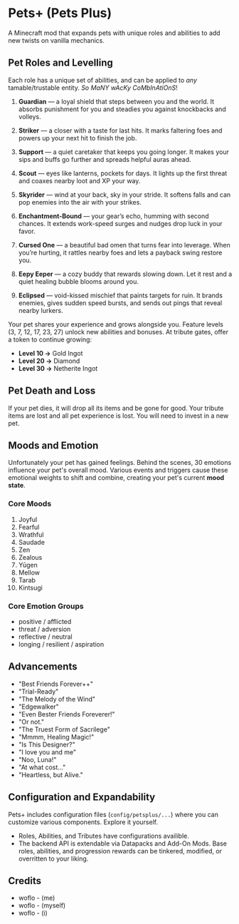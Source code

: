 # Pets+ (Pets Plus)
A Minecraft mod that expands pets with unique roles and abilities to add new twists on vanilla mechanics.

## Pet Roles and Levelling
Each role has a unique set of abilities, and can be applied to *any* tamable/trustable entity. *So MaNY wAcKy CoMbInAtiOnS*!

1. **Guardian** — a loyal shield that steps between you and the world. It absorbs punishment for you and steadies you against knockbacks and volleys.

2. **Striker** — a closer with a taste for last hits. It marks faltering foes and powers up your next hit to finish the job.

3. **Support** — a quiet caretaker that keeps you going longer. It makes your sips and buffs go further and spreads helpful auras ahead.

4. **Scout** — eyes like lanterns, pockets for days. It lights up the first threat and coaxes nearby loot and XP your way.

5. **Skyrider** — wind at your back, sky in your stride. It softens falls and can pop enemies into the air with your strikes.

6. **Enchantment-Bound** — your gear’s echo, humming with second chances. It extends work-speed surges and nudges drop luck in your favor.

7. **Cursed One** — a beautiful bad omen that turns fear into leverage. When you’re hurting, it rattles nearby foes and lets a payback swing restore you.

8. **Eepy Eeper** — a cozy buddy that rewards slowing down. Let it rest and a quiet healing bubble blooms around you.

9. **Eclipsed** — void-kissed mischief that paints targets for ruin. It brands enemies, gives sudden speed bursts, and sends out pings that reveal nearby lurkers.

Your pet shares your experience and grows alongside you. Feature levels (3, 7, 12, 17, 23, 27) unlock new abilities and bonuses. At tribute gates, offer a token to continue growing:
- **Level 10 →** Gold Ingot  
- **Level 20 →** Diamond  
- **Level 30 →** Netherite Ingot

## Pet Death and Loss
If your pet dies, it will drop all its items and be gone for good. Your tribute items are lost and all pet experience is lost. You will need to invest in a new pet.

## Moods and Emotion
Unfortunately your pet has gained feelings. Behind the scenes, 30 emotions influence your pet's overall mood. Various events and triggers cause these emotional weights to shift and combine, creating your pet's current **mood state**.
### Core Moods
1. Joyful
2. Fearful
3. Wrathful
4. Saudade
5. Zen
6. Zealous
7. Yūgen
8. Mellow
9. Tarab
10. Kintsugi
### Core Emotion Groups
- positive / afflicted
- threat / adversion
- reflective / neutral
- longing / resilient / aspiration 

## Advancements
- "Best Friends Forever++"
- "Trial-Ready"
- "The Melody of the Wind"
- "Edgewalker"
- "Even Bester Friends Foreverer!"
- "Or not."
- "The Truest Form of Sacrilege"
- "Mmmm, Healing Magic!"
- "Is This Designer?"
- "I love you and me"
- "Noo, Luna!"
- "At what cost..."
- "Heartless, but Alive."

## Configuration and Expandability
Pets+ includes configuration files (`config/petsplus/...`) where you can customize various components. Explore it yourself.
- Roles, Abilities, and Tributes have configurations availible.
- The backend API is extendable via Datapacks and Add-On Mods. Base roles, abilities, and progression rewards can be tinkered, modified, or overritten to your liking.

## Credits
- woflo - (me)
- woflo - (myself)
- woflo - (i)